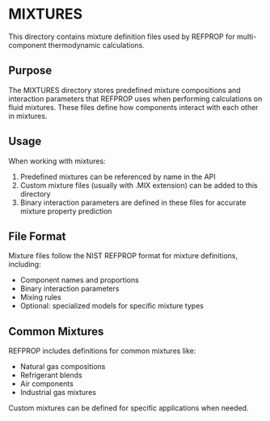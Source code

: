 # MIXTURES

This directory contains mixture definition files used by REFPROP for multi-component thermodynamic calculations.

## Purpose

The MIXTURES directory stores predefined mixture compositions and interaction parameters that REFPROP uses when performing calculations on fluid mixtures. These files define how components interact with each other in mixtures.

## Usage

When working with mixtures:
1. Predefined mixtures can be referenced by name in the API
2. Custom mixture files (usually with .MIX extension) can be added to this directory
3. Binary interaction parameters are defined in these files for accurate mixture property prediction

## File Format

Mixture files follow the NIST REFPROP format for mixture definitions, including:
- Component names and proportions
- Binary interaction parameters
- Mixing rules
- Optional: specialized models for specific mixture types

## Common Mixtures

REFPROP includes definitions for common mixtures like:
- Natural gas compositions
- Refrigerant blends
- Air components
- Industrial gas mixtures

Custom mixtures can be defined for specific applications when needed.